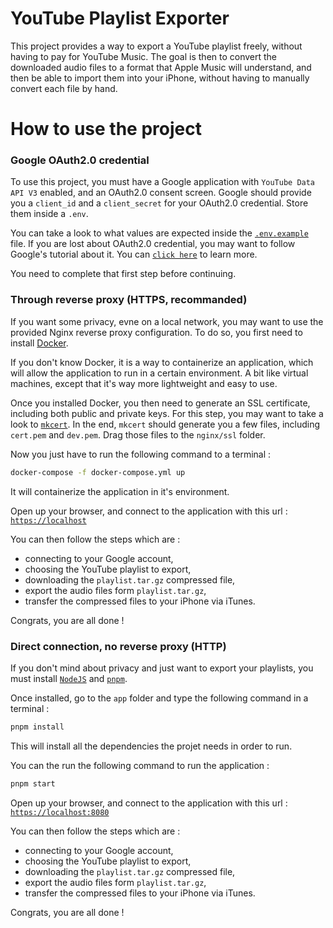 # YouTube Playlist Exporter

This project provides a way to export a YouTube playlist freely, without having
to pay for YouTube Music. The goal is then to convert the downloaded audio files
to a format that Apple Music will understand, and then be able to import them
into your iPhone, without having to manually convert each file by hand.

# How to use the project

### Google OAuth2.0 credential

To use this project, you must have a Google application with `YouTube Data API V3`
enabled, and an OAuth2.0 consent screen. Google should provide you a `client_id`
and a `client_secret` for your OAuth2.0 credential. Store them inside a `.env`.

You can take a look to what values are expected inside the [`.env.example`](https://github.com/Ximaz/youtube-playlist-exporter/blob/main/.env.example) file.
If you are lost about OAuth2.0 credential, you may want to follow Google's
tutorial about it. You can [`click here`](https://developers.google.com/youtube/v3/guides/auth/server-side-web-apps) to learn more.

You need to complete that first step before continuing.

### Through reverse proxy (HTTPS, recommanded)

If you want some privacy, evne on a local network, you may want to use the
provided Nginx reverse proxy configuration. To do so, you first need to install
[Docker](https://www.docker.com/products/docker-desktop/).

If you don't know Docker, it is a way to containerize an application, which will
allow the application to run in a certain environment. A bit like virtual machines,
except that it's way more lightweight and easy to use.

Once you installed Docker, you then need to generate an SSL certificate, including
both public and private keys. For this step, you may want to take a look to [`mkcert`](https://github.com/FiloSottile/mkcert).
In the end, `mkcert` should generate you a few files, including `cert.pem` and `dev.pem`.
Drag those files to the `nginx/ssl` folder.

Now you just have to run the following command to a terminal :
```bash
docker-compose -f docker-compose.yml up
```
It will containerize the application in it's environment.

Open up your browser, and connect to the application with this url :
[`https://localhost`](https://localhost)

You can then follow the steps which are :
- connecting to your Google account,
- choosing the YouTube playlist to export,
- downloading the `playlist.tar.gz` compressed file,
- export the audio files form `playlist.tar.gz`,
- transfer the compressed files to your iPhone via iTunes.

Congrats, you are all done !

### Direct connection, no reverse proxy (HTTP)

If you don't mind about privacy and just want to export your playlists, you must
install [`NodeJS`](https://nodejs.org/en) and [`pnpm`](https://pnpm.io/fr/installation).

Once installed, go to the `app` folder and type the following command in a terminal :
```bash
pnpm install
```
This will install all the dependencies the projet needs in order to run.

You can the run the following command to run the application :
```bash
pnpm start
```
Open up your browser, and connect to the application with this url :
[`https://localhost:8080`](https://localhost:8080)

You can then follow the steps which are :
- connecting to your Google account,
- choosing the YouTube playlist to export,
- downloading the `playlist.tar.gz` compressed file,
- export the audio files form `playlist.tar.gz`,
- transfer the compressed files to your iPhone via iTunes.

Congrats, you are all done !
